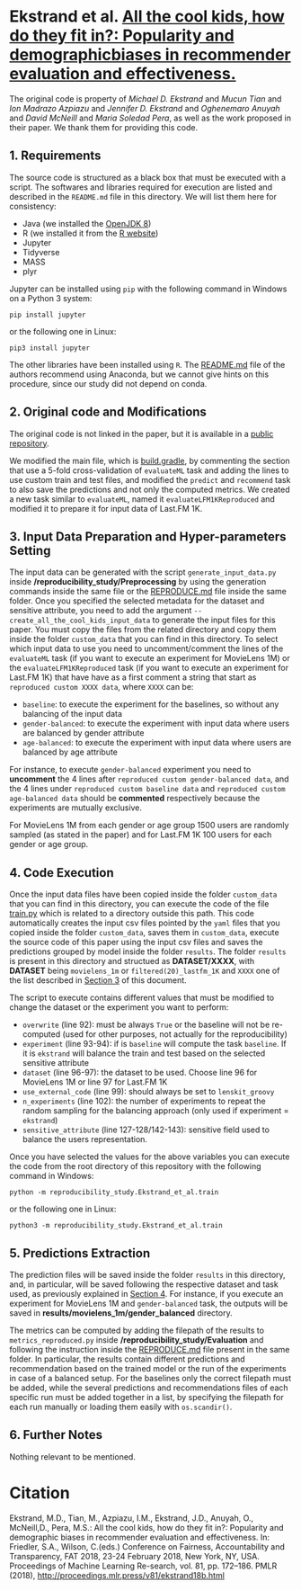 # Ekstrand et al. [All the cool kids, how do they fit in?: Popularity and demographicbiases in recommender evaluation and effectiveness.](http://proceedings.mlr.press/v81/ekstrand18b.html)
The original code is property of *Michael D. Ekstrand* and *Mucun Tian* and *Ion Madrazo Azpiazu* and *Jennifer D. Ekstrand* and *Oghenemaro Anuyah* and *David McNeill*
and *Maria Soledad Pera*, as well as the work proposed in their paper. We thank them for providing this code.

## 1. Requirements
The source code is structured as a black box that must be executed with a script. The softwares and libraries required for execution are listed and
described in the `README.md` file in this directory. We will list them here for consistency:
- Java (we installed the [OpenJDK 8](https://www.openlogic.com/openjdk-downloads))
- R (we installed it from the [R website](https://cran.r-project.org/bin/))
- Jupyter
- Tidyverse
- MASS
- plyr

Jupyter can be installed using `pip` with the following command in Windows on a Python 3 system:
```shell script
pip install jupyter
```
or the following one in Linux:
```shell script
pip3 install jupyter
```

The other libraries have been installed using `R`. The [README.md](../README.md) file of the authors recommend using Anaconda,
but we cannot give hints on this procedure, since our study did not depend on conda.

## 2. Original code and Modifications
The original code is not linked in the paper, but it is available in a [public repository](https://scholarworks.boisestate.edu/cs_scripts/4/).

We modified the main file, which is [build.gradle](../build.gradle), by commenting the section that use a 5-fold cross-validation of `evaluateML` task and adding the lines to use
custom train and test files, and modified the `predict` and `recommend` task to also save the predictions and not only the computed metrics. We created a new task
similar to `evaluateML`, named it `evaluateLFM1KReproduced` and modified it to prepare it for input data of Last.FM 1K.

## 3. Input Data Preparation and Hyper-parameters Setting
The input data can be generated with the script `generate_input_data.py` inside **/reproducibility_study/Preprocessing** by using the generation commands
inside the same file or the [REPRODUCE.md](../../../Preprocessing/REPRODUCE.md) file inside the same folder. Once you specified the selected metadata for the dataset and sensitive attribute,
you need to add the argument `--create_all_the_cool_kids_input_data` to generate the input files for this paper. You must copy the files from the
related directory and copy them inside the folder `custom_data` that you can find in this directory.
To select which input data to use you need to uncomment/comment the lines of the `evaluateML` task (if you want to execute an experiment for MovieLens 1M)
or the `evaluateLFM1KReproduced` task (if you want to execute an experiment for Last.FM 1K) that have have as a first comment a string that start as `reproduced custom XXXX data`,
where `XXXX` can be:
- `baseline`: to execute the experiment for the baselines, so without any balancing of the input data
- `gender-balanced`: to execute the experiment with input data where users are balanced by gender attribute
- `age-balanced`: to execute the experiment with input data where users are balanced by age attribute

For instance, to execute `gender-balanced` experiment you need to **uncomment** the 4 lines after `reproduced custom gender-balanced data`, and the 4 lines under 
`reproduced custom baseline data` and `reproduced custom age-balanced data` should be **commented** respectively because the experiments are mutually exclusive.

For MovieLens 1M from each gender or age group 1500 users are randomly sampled (as stated in the paper) and for Last.FM 1K 100 users for each gender or age group.

## 4. Code Execution
Once the input data files have been copied inside the folder `custom_data` that you can find in this directory, you can execute the code of the file 
[train.py](../train.py) which is related to a directory outside this path. This code automatically creates the
input csv files pointed by the `yaml` files that you copied inside the folder `custom_data`, saves them in `custom_data`, execute the source code of this paper
using the input csv files and saves the predictions grouped by model inside the folder `results`. The folder `results` is present in this directory and
structued as **DATASET/XXXX**, with **DATASET** being `movielens_1m` or `filtered(20)_lastfm_1K` and `XXXX` one of the list described in
[Section 3](#3-input-data-preparation-and-hyper-parameters-setting) of this document.

The script to execute contains different values that must be modified to change the dataset or the experiment you want to perform:
- `overwrite` (line 92): must be always `True` or the baseline will not be re-computed (used for other purposes, not actually for the reproducibility)
- `experiment` (line 93\-94): if is `baseline` will compute the task `baseline`. If it is `ekstrand` will balance the train and test based on the selected sensitive attribute
- `dataset` (line 96\-97): the dataset to be used. Choose line 96 for MovieLens 1M or line 97 for Last.FM 1K
- `use_external_code` (line 99): should always be set to `lenskit_groovy`
- `n_experiments` (line 102): the number of experiments to repeat the random sampling for the balancing approach (only used if experiment = `ekstrand`)
- `sensitive_attribute` (line 127\-128/142\-143): sensitive field used to balance the users representation.

Once you have selected the values for the above variables you can execute the code from the root directory of this repository with the following command in Windows:
```shell script
python -m reproducibility_study.Ekstrand_et_al.train
```
or the following one in Linux:
```shell script
python3 -m reproducibility_study.Ekstrand_et_al.train
```

## 5. Predictions Extraction
The prediction files will be saved inside the folder `results` in this directory, and, in particular, will be saved following the respective dataset and task used,
as previously explained in [Section 4](#4-code-execution). For instance, if you execute an experiment for MovieLens 1M and `gender-balanced` task, the outputs will be
saved in **results/movielens_1m/gender_balanced** directory.

The metrics can be computed by adding the filepath of the results to `metrics_reproduced.py` inside **/reproducibility_study/Evaluation** and following
the instruction inside the [REPRODUCE.md](../../../Evaluation/REPRODUCE.md) file present in the same folder. In particular, the results contain different predictions and recommendation based on the
trained model or the run of the experiments in case of a balanced setup. For the baselines only the correct filepath must be added, while the several predictions and
recommendations files of each specific run must be added together in a list, by specifying the filepath for each run manually or loading them easily with `os.scandir()`.

## 6. Further Notes
Nothing relevant to be mentioned.

# Citation
Ekstrand, M.D., Tian, M., Azpiazu, I.M., Ekstrand, J.D., Anuyah, O., McNeill,D., Pera, M.S.: All the cool kids, how do they fit in?: Popularity and demographic biases in
recommender evaluation and effectiveness. In: Friedler, S.A., Wilson, C.(eds.) Conference on Fairness, Accountability and Transparency, FAT 2018, 23-24 February 2018,
New York, NY, USA. Proceedings of Machine Learning Re-search, vol. 81, pp. 172–186. PMLR (2018), http://proceedings.mlr.press/v81/ekstrand18b.html
